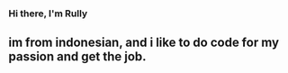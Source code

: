 ### Hi there, I'm Rully

im from indonesian, and i like to do code for my passion and get the job.
---
